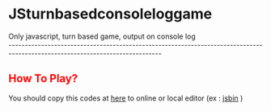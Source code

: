 # JSturnbasedconsoleloggame

Only javascript, turn based game, output on console log <br />
----------------------------------------------------------------------------------------------------------------------------- <br />
<h2 style="color:red">How To Play?</h2>
<p>
You should copy this codes at <a href="https://terrathe2.github.io/JSturnbasedconsoleloggame/E16-WEEKLYPROJECT-SimpleJavaScriptApp.js">here</a> to online or local editor (ex : <a href="https://jsbin.com">jsbin</a> )
</p>
